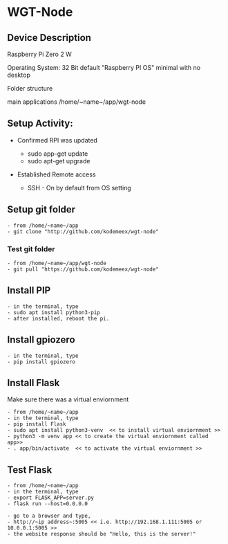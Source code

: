 # WGT-Node

## Device Description
Raspberry Pi Zero 2 W

Operating System: 32 Bit default "Raspberry PI OS" minimal with no desktop

Folder structure

main applications /home/~name~/app/wgt-node

## Setup Activity:
- Confirmed RPI was updated
    - sudo app-get update
    - sudo apt-get upgrade
      
- Established Remote access
    - SSH - On by default from OS setting

## Setup git folder
    - from /home/~name~/app
    - git clone "http://github.com/kodemeex/wgt-node"

### Test git folder

    - from /home/~name~/app/wgt-node
    - git pull "https://github.com/kodemeex/wgt-node"

## Install PIP
    - in the terminal, type
    - sudo apt install python3-pip
    - after installed, reboot the pi.

## Install gpiozero
    - in the terminal, type
    - pip install gpiozero

## Install Flask
Make sure there was a virtual enviornment

    - from /home/~name~/app
    - in the terminal, type
    - pip install Flask
    - sudo apt install python3-venv  << to install virtual enviornment >>
    - python3 -m venv app << to create the virtual enviornment called app>>
    - . app/bin/activate  << to activate the virtual enviornment >>

## Test Flask
    - from /home/~name~/app
    - in the terminal, type
    - export FLASK_APP=server.py
    - flask run --host=0.0.0.0

    - go to a browser and type,
    - http://~ip address~:5005 << i.e. http://192.168.1.111:5005 or 10.0.0.1:5005 >>
    - the website response should be "Hello, this is the server!"
